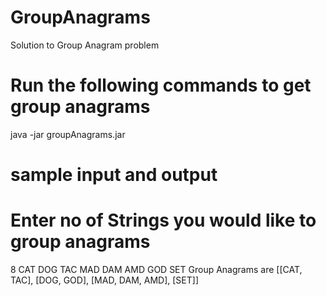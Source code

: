 # GroupAnagrams
Solution to Group Anagram problem
# Run the following commands to get group anagrams
java -jar groupAnagrams.jar
# sample input and output
# Enter no of Strings you would like to group anagrams
8
CAT DOG TAC MAD DAM AMD GOD SET
Group Anagrams are [[CAT, TAC], [DOG, GOD], [MAD, DAM, AMD], [SET]]

